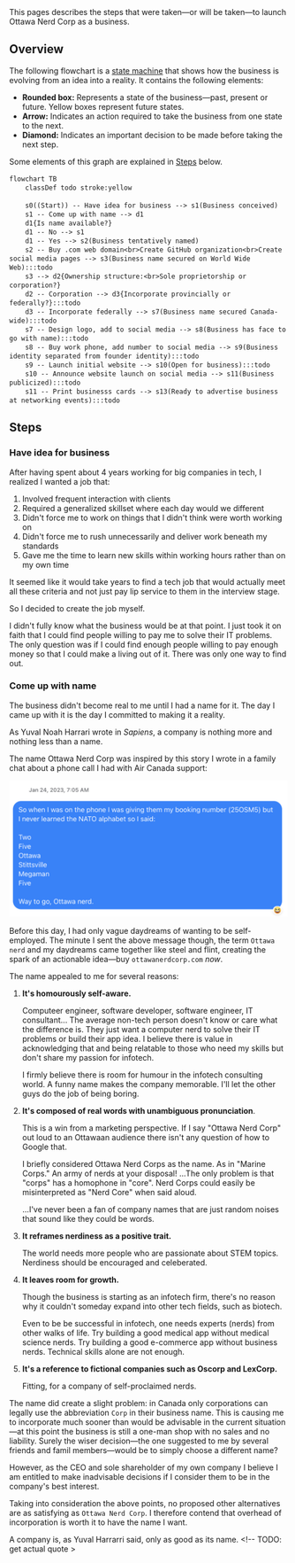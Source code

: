 <!-- TODO: remove future tense --> This pages describes the steps that were taken—or will be taken—to launch Ottawa Nerd Corp as a business. 

## Overview
The following flowchart is a [state machine](https://en.wikipedia.org/wiki/Finite-state_machine) that shows how the business is evolving from an idea into a reality. It contains the following elements:<!-- TODO: past tense -->
* **Rounded box:** Represents a state of the business—past, present or future. Yellow boxes represent future states. 
* **Arrow:** Indicates an action required to take the business from one state to the next. 
* **Diamond:** Indicates an important decision to be made before taking the next step.

Some elements of this graph are explained in [Steps](#Steps) below.

<!-- TODO: Clean up state IDs -->
```mermaid
flowchart TB
    classDef todo stroke:yellow

    s0((Start)) -- Have idea for business --> s1(Business conceived)
    s1 -- Come up with name --> d1
    d1{Is name available?}
    d1 -- No --> s1
    d1 -- Yes --> s2(Business tentatively named)
    s2 -- Buy .com web domain<br>Create GitHub organization<br>Create social media pages --> s3(Business name secured on World Wide Web):::todo
    s3 --> d2{Ownership structure:<br>Sole proprietorship or corporation?}
    d2 -- Corporation --> d3{Incorporate provincially or federally?}:::todo
    d3 -- Incorporate federally --> s7(Business name secured Canada-wide):::todo
    s7 -- Design logo, add to social media --> s8(Business has face to go with name):::todo
    s8 -- Buy work phone, add number to social media --> s9(Business identity separated from founder identity):::todo
    s9 -- Launch initial website --> s10(Open for business):::todo
    s10 -- Announce website launch on social media --> s11(Business publicized):::todo
    s11 -- Print businesss cards --> s13(Ready to advertise business at networking events):::todo
```

## Steps

### Have idea for business
After having spent about 4 years working for big companies in tech, I realized I wanted a job that:
1. Involved frequent interaction with clients
1. Required a generalized skillset where each day would we different
1. Didn't force me to work on things that I didn't think were worth working on
1. Didn't force me to rush unnecessarily and deliver work beneath my standards
1. Gave me the time to learn new skills within working hours rather than on my own time

It seemed like it would take years to find a tech job that would actually meet all these criteria and not just pay lip service to them in the interview stage. 

So I decided to create the job myself.

I didn't fully know what the business would be at that point. I just took it on faith that I could find people willing to pay me to solve their IT problems. The only question was if I could find enough people willing to pay enough money so that I could make a living out of it. There was only one way to find out.

### Come up with name
The business didn't become real to me until I had a name for it. The day I came up with it is the day I committed to making it a reality.

As Yuval Noah Harrari wrote in *Sapiens*, a company is nothing more and nothing less than a name.

The name Ottawa Nerd Corp was inspired by this story I wrote in a family chat about a phone call I had with Air Canada support:

![Name origin](name-origin.png)

Before this day, I had only vague daydreams of wanting to be self-employed. The minute I sent the above message though, the term `Ottawa nerd` and my daydreams came together like steel and flint, creating the spark of an actionable idea—buy `ottawanerdcorp.com` *now*.

The name appealed to me for several reasons:
1. **It's homourously self-aware.** 

    Computeer engineer, software developer, software engineer, IT consultant... The average non-tech person doesn't know or care what the difference is. They just want a computer nerd to solve their IT problems or build their app idea. I believe there is value in acknowledging that and being relatable to those who need my skills but don't share my passion for infotech.

    I firmly believe there is room for humour in the infotech consulting world. A funny name makes the company memorable. I'll let the other guys do the job of being boring.

1. **It's composed of real words with unambiguous pronunciation**. 

    This is a win from a marketing perspective. If I say "Ottawa Nerd Corp" out loud to an Ottawaan audience there isn't any question of how to Google that.
    
    I briefly considered Ottawa Nerd Corps as the name. As in "Marine Corps." An army of nerds at your disposal! ...The only problem is that "corps" has a homophone in "core". Nerd Corps could easily be misinterpreted as "Nerd Core" when said aloud.

   ...I've never been a fan of company names that are just random noises that sound like they could be words.

1. **It reframes nerdiness as a positive trait.**

    The world needs more people who are passionate about STEM topics. Nerdiness should be encouraged and celeberated.

1. **It leaves room for growth.**

    Though the business is starting as an infotech firm, there's no reason why it couldn't someday expand into other tech fields, such as biotech.

    Even to be be successful in infotech, one needs experts (nerds) from other walks of life. Try building a good medical app without medical science nerds. Try building a good e-commerce app without business nerds. Technical skills alone are not enough.

1. **It's a reference to fictional companies such as Oscorp and LexCorp.**
   
   Fitting, for a company of self-proclaimed nerds.

The name did create a slight problem: in Canada only corporations can legally use the abbreviation `Corp` in their business name. This is causing me to incorporate much sooner than would be advisable in the current situation—at this point the business is still a one-man shop with no sales and no liability. Surely the wiser decision—the one suggested to me by several friends and famil members—would be to simply choose a different name?<!-- TODO: past tense -->

However, as the CEO and sole shareholder of my own company I believe I am entitled to make inadvisable decisions if I consider them to be in the company's best interest. 

Taking into consideration the above points, no proposed other alternatives are as satisfying as `Ottawa Nerd Corp`. I therefore contend that overhead of incorporation is worth it to have the name I want.

A company is, as Yuval Harrarri said, only as good as its name. <!-- TODO: get actual quote >

<!-- TODO
### Is name available?
For those looking to start their own business, here are the main considerations when determining whether a business name is available:
* Search exact matches for name on Google
* Check if `.com` domain is available
* Check if business name is available in government registry

In the case of Ottawa Nerd Corp, I did the latter *after* having decided the name, registered the domain, made the social media accounts, etc. When I then tried to register the business as a sole proprietorship with my provincial government, I encountered an issue: only corporations can have the word `Corp` in their name. 

### Create social media pages
Facebook, Instagram, LinkedIn, Medium, Twitter 
-->
